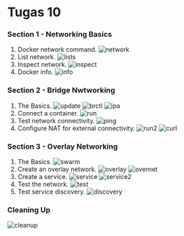# Tugas 10

### Section 1 - Networking Basics

1. Docker network command.
   ![network](1-network.png)
2. List network.
   ![lists](2-network_lists.png)
3. Inspect network.
   ![inspect](3-inspect.png)
4. Docker info.
   ![info](4-info.png)

### Section 2 - Bridge Nwtworking

1. The Basics.
   ![update](5-update.png)
   ![brctl](6-brctl.png)
   ![ipa](7-ipa.png)
2. Connect a container.
   ![run](8-run.png)
3. Test network connectivity.
   ![ping](9-ping.png)
4. Configure NAT for external connectivity.
   ![run2](10-run2.png)
   ![curl](11-curl.png)

### Section 3 - Overlay Networking

1. The Basics.
   ![swarm](12-swarm.png)
2. Create an overlay network.
   ![overlay](13-overlay.png)
   ![overnet](14-overnet.png)
3. Create a service.
   ![service](15-service.png)
   ![service2](16-service2.png)
4. Test the network.
   ![test](17-test.png)
5. Test service discovery.
   ![discovery](18-discovery.png)

### Cleaning Up

![cleanup](19-cleanup.png)
